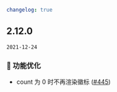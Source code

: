 ```yaml
changelog: true
```

## 2.12.0

`2021-12-24`

### 💎 功能优化

- count 为 0 时不再渲染徽标 ([#445](https://github.com/mb-design/mb-design-vue/pull/445))

